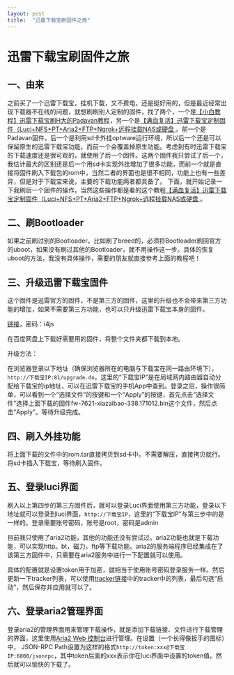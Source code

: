 ```yaml
---
layout: post
title:  "迅雷下载宝刷固件之旅"
---
```


# 迅雷下载宝刷固件之旅

## 一、由来
之前买了一个迅雷下载宝，挂机下载，又不费电，还是挺好用的，但是最近经常出现下载器不在线的问题，就想刷刷别人定制的固件，找了两个，一个是[【小白教程】迅雷下载宝刷H大的Padavan教程](http://www.right.com.cn/forum/thread-200183-1-1.html)，另一个是[【满血复活】迅雷下载宝定制固件（Luci+NFS+PT+Aria2+FTP+Ngrok+远程挂载NAS或硬盘 ](http://www.right.com.cn/forum/forum.php?mod=viewthread&tid=186873&page=1&authorid=307731)。前一个是Padavan固件，后一个是利用sd卡外挂optware运行环境，所以后一个还是可以保留原生的迅雷下载宝功能，而前一个会覆盖掉原生功能。考虑到有时迅雷下载宝的下载速度还是很可观的，就使用了后一个固件。这两个固件我只尝试了后一个，我估计最大的区别还是后一个用sd卡实现外挂增加了很多功能，而前一个就是直接将固件刷入下载包的rom中，当然二者的界面也是很不相同，功能上也有一些差异，但是对于下载宝来说，主要的下载功能两者都具备了。
下面，就开始记录一下我刷后一个固件的操作，当然这些操作都是看的这个教程[【满血复活】迅雷下载宝定制固件（Luci+NFS+PT+Aria2+FTP+Ngrok+远程挂载NAS或硬盘 ](http://www.right.com.cn/forum/forum.php?mod=viewthread&tid=186873&page=1&authorid=307731)。

## 二、刷Bootloader
如果之前刷过别的Bootloader，比如刷了breed的，必须将Bootloader刷回官方的uboot，如果没有刷过其他的Bootloader，就不用操作这一步。具体的恢复uboot的方法，我没有具体操作，需要的朋友就直接参考上面的教程吧！

## 三、升级迅雷下载宝固件
这个固件是迅雷官方的固件，不是第三方的固件，这里的升级也不会带来第三方功能的增加，如果不需要第三方功能，也可以只升级迅雷下载宝本身的固件。

[链接](https://pan.baidu.com/s/1pNokoKb)，密码：i4js

在百度网盘上下载好需要用的固件，将整个文件夹都下载到本地。

升级方法：

在浏览器登录以下地址（确保浏览器所在的电脑与下载宝在同一路由环境下），`http://下载宝IP:81/upgrade.do`，这里的“下载宝IP”是在局域网内路由器自动分配给下载宝的ip地址，可以在迅雷下载宝的手机App中查到。登录之后，操作很简单，可以看到一个“选择文件”的按键和一个“Apply”的按键，首先点击“选择文件”选择上面下载的固件fw-7621-xiazaibao-338.171012.bin这个文件，然后点击“Apply”。等待升级完成。

## 四、刷入外挂功能
将上面下载的文件中的rom.tar直接拷贝到sd卡中。不需要解压，直接拷贝就行。将sd卡插入下载宝，等待刷入固件。

## 五、登录luci界面
刷入以上第四步的第三方固件后，就可以登录Luci界面使用第三方功能，登录以下地址就可以登录到luci界面，`http://下载宝IP`，这里的“下载宝IP”与第三步中的是一样的。登录需要账号密码，账号是root，密码是admin

目前我只使用了aria2功能，其他的功能还没有尝试过。aria2功能也就是下载功能，可以实现http。bt，磁力，ftp等下载功能。aria2的服务端程序已经集成在了该第三方固件中，只需要在aria2服务中进行一下配置就可以使用。

具体的配置就是设置token用于加密，就相当于使用账号密码登录服务一样。然后更新一下tracker列表，可以使用[tracker链接](https://github.com/ngosang/trackerslist)中的tracker中的列表，最后勾选“启动”，然后保存并应用就可以了。

## 六、登录aria2管理界面
登录aria2的管理界面用来管理下载操作，就是添加下载链接、文件进行下载管理的界面，这里使用[Aria2 Web 控制台](http://aria2c.com/)进行管理。在设置（一个长得像扳手的图标）中，
JSON-RPC Path设置为这样的格式`http://token:xxx@下载宝IP:6800/jsonrpc`，其中token后面的xxx表示你在luci界面中设置的token值。然后就可以愉快的下载了。
